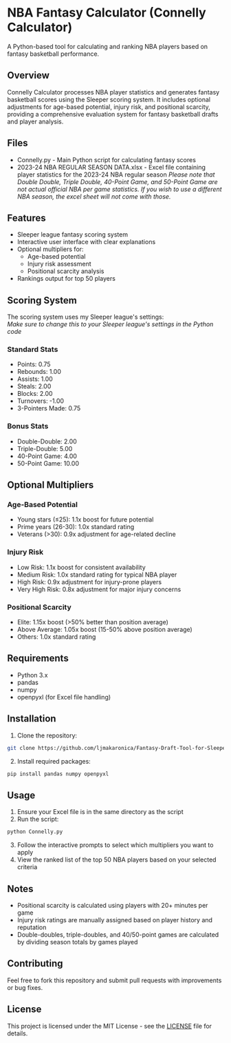 # NBA Fantasy Calculator (Connelly Calculator)
A Python-based tool for calculating and ranking NBA players based on fantasy basketball performance.

## Overview
Connelly Calculator processes NBA player statistics and generates fantasy basketball scores using the Sleeper scoring system. It includes optional adjustments for age-based potential, injury risk, and positional scarcity, providing a comprehensive evaluation system for fantasy basketball drafts and player analysis.

## Files
* Connelly.py - Main Python script for calculating fantasy scores
* 2023-24 NBA REGULAR SEASON DATA.xlsx - Excel file containing player statistics for the 2023-24 NBA regular season
  *Please note that Double Double, Triple Double, 40-Point Game, and 50-Point Game are not actual official NBA per game statistics. If you wish to use a different NBA season, the excel sheet will not come with those.*

## Features
* Sleeper league fantasy scoring system
* Interactive user interface with clear explanations
* Optional multipliers for:
  * Age-based potential
  * Injury risk assessment
  * Positional scarcity analysis
* Rankings output for top 50 players

## Scoring System
The scoring system uses my Sleeper league's settings:  
*Make sure to change this to your Sleeper league's settings in the Python code*
### Standard Stats
* Points: 0.75
* Rebounds: 1.00
* Assists: 1.00
* Steals: 2.00
* Blocks: 2.00
* Turnovers: -1.00
* 3-Pointers Made: 0.75  
### Bonus Stats
* Double-Double: 2.00
* Triple-Double: 5.00
* 40-Point Game: 4.00
* 50-Point Game: 10.00

## Optional Multipliers

### Age-Based Potential
* Young stars (≤25): 1.1x boost for future potential
* Prime years (26-30): 1.0x standard rating
* Veterans (>30): 0.9x adjustment for age-related decline

### Injury Risk
* Low Risk: 1.1x boost for consistent availability
* Medium Risk: 1.0x standard rating for typical NBA player
* High Risk: 0.9x adjustment for injury-prone players
* Very High Risk: 0.8x adjustment for major injury concerns

### Positional Scarcity
* Elite: 1.15x boost (>50% better than position average)
* Above Average: 1.05x boost (15-50% above position average)
* Others: 1.0x standard rating

## Requirements
* Python 3.x
* pandas
* numpy
* openpyxl (for Excel file handling)

## Installation
1. Clone the repository:
```bash
git clone https://github.com/ljmakaronica/Fantasy-Draft-Tool-for-Sleeper
```

2. Install required packages:
```bash
pip install pandas numpy openpyxl
```

## Usage
1. Ensure your Excel file is in the same directory as the script
2. Run the script:
```bash
python Connelly.py
```
3. Follow the interactive prompts to select which multipliers you want to apply
4. View the ranked list of the top 50 NBA players based on your selected criteria

## Notes
* Positional scarcity is calculated using players with 20+ minutes per game
* Injury risk ratings are manually assigned based on player history and reputation
* Double-doubles, triple-doubles, and 40/50-point games are calculated by dividing season totals by games played

## Contributing
Feel free to fork this repository and submit pull requests with improvements or bug fixes.

## License
This project is licensed under the MIT License - see the [LICENSE](LICENSE) file for details.

